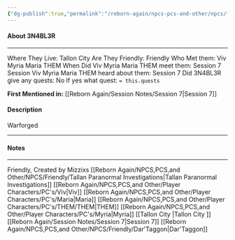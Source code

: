 ```yaml
---
{"dg-publish":true,"permalink":"/reborn-again/npcs-pcs-and-other/npcs/friendly/3-n4-bl-3-r/"}
---
```



#### About 3N4BL3R
---
Where They Live: Tallon City 
Are They Friendly: Friendly 
Who Met them: Viv Myria Maria THEM
When Did Viv Myria Maria THEM meet them: Session 7
Session Viv Myria Maria THEM heard about them: Session 7
Did 3N4BL3R give any quests: No
	If yes what quest: `= this.quests`


**First Mentioned in:** [[Reborn Again/Session Notes/Session 7\|Session 7]]
#### Description
Warforged

---

#### Notes
---
Friendly, Created by Mizzixs
[[Reborn Again/NPCS,PCS,and Other/NPCS/Friendly/Tallan Paranormal Investigations\|Tallan Paranormal Investigations]]
[[Reborn Again/NPCS,PCS,and Other/Player Characters/PC's/Viv\|Viv]]
[[Reborn Again/NPCS,PCS,and Other/Player Characters/PC's/Maria\|Maria]]
[[Reborn Again/NPCS,PCS,and Other/Player Characters/PC's/THEM/THEM\|THEM]]
[[Reborn Again/NPCS,PCS,and Other/Player Characters/PC's/Myria\|Myria]]
[[Tallon City \|Tallon City ]]
[[Reborn Again/Session Notes/Session 7\|Session 7]]
[[Reborn Again/NPCS,PCS,and Other/NPCS/Friendly/Dar'Taggon\|Dar'Taggon]]

